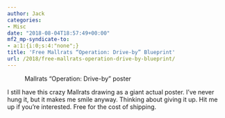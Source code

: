 ```yaml
---
author: Jack
categories:
- Misc
date: "2018-08-04T18:57:49+00:00"
mf2_mp-syndicate-to:
- a:1:{i:0;s:4:"none";}
title: 'Free Mallrats “Operation: Drive-by” Blueprint'
url: /2018/free-mallrats-operation-drive-by-blueprint/
---
```

<figure class="wp-block-image"><img src="/img/2018/08/view-askew-mallrats.gif" alt="" class="wp-image-1632" /><figcaption>Mallrats &#8220;Operation: Drive-by&#8221; poster</figcaption></figure> 

I still have this crazy Mallrats drawing as a giant actual poster. I&#8217;ve never hung it, but it makes me smile anyway. Thinking about giving it up. Hit me up if you&#8217;re interested. Free for the cost of shipping.